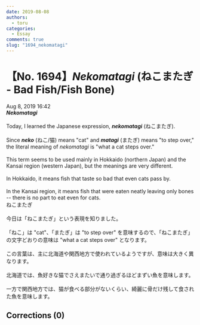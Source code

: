 ```yaml
---
date: 2019-08-08
authors:
  - toru
categories:
  - Essay
comments: true
slug: "1694_nekomatagi"
---
```


# 【No. 1694】<strong><em>Nekomatagi</strong></em> (ねこまたぎ - Bad Fish/Fish Bone)
<div class="date">Aug 8, 2019 16:42</div>
<div id="post"><div id="body_show_ori">
<strong><em>Nekomatagi</strong></em><br/><br/>Today, I learned the Japanese expression, <strong><em>nekomatagi</em></strong> (ねこまたぎ).<br/><br/>Since <strong><em>neko</em></strong> (ねこ/猫) means "cat" and <strong><em>matagi</em></strong> (またぎ) means "to step over," the literal meaning of <em>nekomatagi</em> is "what a cat steps over."<br/><br/>This term seems to be used mainly in Hokkaido (northern Japan) and the Kansai region (western Japan), but the meanings are very different.<br/><br/>In Hokkaido, it means fish that taste so bad that even cats pass by.<br/><br/>In the Kansai region, it means fish that were eaten neatly leaving only bones -- there is no part to eat even for cats.
</div></div>

<!-- more -->

<div id="post_ja"><div id="body_show_mo">
ねこまたぎ<br/><br/>今日は「ねこまたぎ」という表現を知りました。<br/><br/>「ねこ」は "cat"、「またぎ」は "to step over" を意味するので、「ねこまたぎ」の文字どおりの意味は "what a cat steps over" となります。<br/><br/>この言葉は、主に北海道や関西地方で使われているようですが、意味は大きく異なります。<br/><br/>北海道では、魚好きな猫でさえまたいで通り過ぎるほどまずい魚を意味します。<br/><br/>一方で関西地方では、猫が食べる部分がないくらい、綺麗に骨だけ残して食された魚を意味します。
</div></div>

## Corrections (0)
